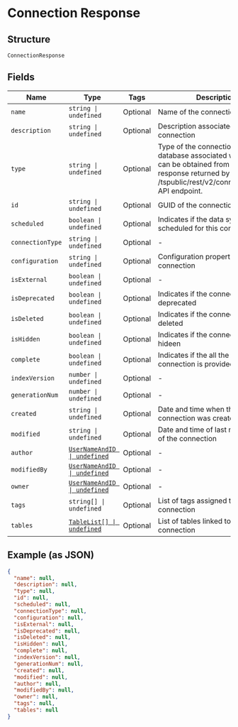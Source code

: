 
# Connection Response

## Structure

`ConnectionResponse`

## Fields

| Name | Type | Tags | Description |
|  --- | --- | --- | --- |
| `name` | `string \| undefined` | Optional | Name of the connection |
| `description` | `string \| undefined` | Optional | Description associated with the connection |
| `type` | `string \| undefined` | Optional | Type of the connection. The database associated with this type can be obtained from the response returned by the /tspublic/rest/v2/connection/types API endpoint. |
| `id` | `string \| undefined` | Optional | GUID of the connection |
| `scheduled` | `boolean \| undefined` | Optional | Indicates if the data sync is scheduled for this connection |
| `connectionType` | `string \| undefined` | Optional | - |
| `configuration` | `string \| undefined` | Optional | Configuration properties of the connection |
| `isExternal` | `boolean \| undefined` | Optional | - |
| `isDeprecated` | `boolean \| undefined` | Optional | Indicates if the connection is deprecated |
| `isDeleted` | `boolean \| undefined` | Optional | Indicates if the connection is deleted |
| `isHidden` | `boolean \| undefined` | Optional | Indicates if the connection is hideen |
| `complete` | `boolean \| undefined` | Optional | Indicates if the all the properties of connection is provided |
| `indexVersion` | `number \| undefined` | Optional | - |
| `generationNum` | `number \| undefined` | Optional | - |
| `created` | `string \| undefined` | Optional | Date and time when the connection was created |
| `modified` | `string \| undefined` | Optional | Date and time of last modification of the connection |
| `author` | [`UserNameAndID \| undefined`](../../doc/models/user-name-and-id.md) | Optional | - |
| `modifiedBy` | [`UserNameAndID \| undefined`](../../doc/models/user-name-and-id.md) | Optional | - |
| `owner` | [`UserNameAndID \| undefined`](../../doc/models/user-name-and-id.md) | Optional | - |
| `tags` | `string[] \| undefined` | Optional | List of tags assigned to the connection |
| `tables` | [`TableList[] \| undefined`](../../doc/models/table-list.md) | Optional | List of tables linked to this connection |

## Example (as JSON)

```json
{
  "name": null,
  "description": null,
  "type": null,
  "id": null,
  "scheduled": null,
  "connectionType": null,
  "configuration": null,
  "isExternal": null,
  "isDeprecated": null,
  "isDeleted": null,
  "isHidden": null,
  "complete": null,
  "indexVersion": null,
  "generationNum": null,
  "created": null,
  "modified": null,
  "author": null,
  "modifiedBy": null,
  "owner": null,
  "tags": null,
  "tables": null
}
```

